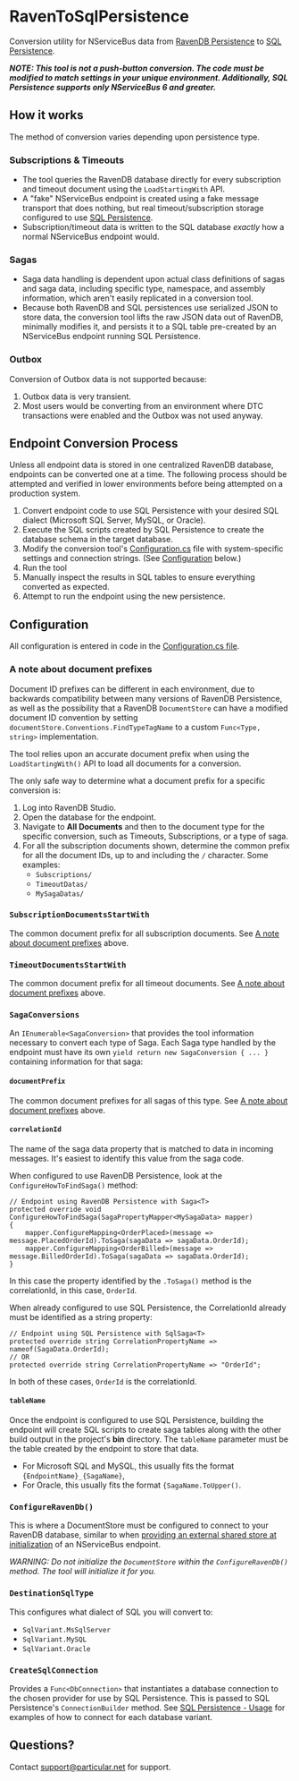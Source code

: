 # RavenToSqlPersistence
Conversion utility for NServiceBus data from [RavenDB Persistence](https://docs.particular.net/persistence/ravendb/) to [SQL Persistence](https://docs.particular.net/persistence/sql/).

_**NOTE: This tool is not a push-button conversion. The code must be modified to match settings in your unique environment. Additionally, SQL Persistence supports only NServiceBus 6 and greater.**_

## How it works

The method of conversion varies depending upon persistence type.

### Subscriptions & Timeouts

* The tool queries the RavenDB database directly for every subscription and timeout document using the `LoadStartingWith` API.
* A "fake" NServiceBus endpoint is created using a fake message transport that does nothing, but real timeout/subscription storage configured to use [SQL Persistence](https://docs.particular.net/persistence/sql/).
* Subscription/timeout data is written to the SQL database _exactly_ how a normal NServiceBus endpoint would.

### Sagas

* Saga data handling is dependent upon actual class definitions of sagas and saga data, including specific type, namespace, and assembly information, which aren't easily replicated in a conversion tool.
* Because both RavenDB and SQL persistences use serialized JSON to store data, the conversion tool lifts the raw JSON data out of RavenDB, minimally modifies it, and persists it to a SQL table pre-created by an NServiceBus endpoint running SQL Persistence.

### Outbox

Conversion of Outbox data is not supported because:

1. Outbox data is very transient.
2. Most users would be converting from an environment where DTC transactions were enabled and the Outbox was not used anyway.

## Endpoint Conversion Process

Unless all endpoint data is stored in one centralized RavenDB database, endpoints can be converted one at a time. The following process should be attempted and verified in lower environments before being attempted on a production system.

1. Convert endpoint code to use SQL Persistence with your desired SQL dialect (Microsoft SQL Server, MySQL, or Oracle).
1. Execute the SQL scripts created by SQL Persistence to create the database schema in the target database.
1. Modify the conversion tool's [Configuration.cs](RavenToSqlPersistence/Configuration.cs) file with system-specific settings and connection strings. (See [Configuration](#configuration) below.)
1. Run the tool
1. Manually inspect the results in SQL tables to ensure everything converted as expected.
1. Attempt to run the endpoint using the new persistence.

## Configuration

All configuration is entered in code in the [Configuration.cs file](RavenToSqlPersistence/Configuration.cs).

### A note about document prefixes

Document ID prefixes can be different in each environment, due to backwards compatibility between many versions of RavenDB Persistence, as well as the possibility that a RavenDB `DocumentStore` can have a modified document ID convention by setting `documentStore.Conventions.FindTypeTagName` to a custom `Func<Type, string>` implementation.

The tool relies upon an accurate document prefix when using the `LoadStartingWith()` API to load all documents for a conversion.

The only safe way to determine what a document prefix for a specific conversion is:

1. Log into RavenDB Studio.
1. Open the database for the endpoint.
1. Navigate to **All Documents** and then to the document type for the specific conversion, such as Timeouts, Subscriptions, or a type of saga.
1. For all the subscription documents shown, determine the common prefix for all the document IDs, up to and including the `/` character. Some examples:
    * `Subscriptions/`
    * `TimeoutDatas/`
    * `MySagaDatas/`

### `SubscriptionDocumentsStartWith`

The common document prefix for all subscription documents. See [A note about document prefixes](#a-note-about-document-prefixes) above.

### `TimeoutDocumentsStartWith`

The common document prefix for all timeout documents. See [A note about document prefixes](#a-note-about-document-prefixes) above.

### `SagaConversions`

An `IEnumerable<SagaConversion>` that provides the tool information necessary to convert each type of Saga. Each Saga type handled by the endpoint must have its own `yield return new SagaConversion { ... }` containing information for that saga:

#### `documentPrefix`

The common document prefixes for all sagas of this type. See [A note about document prefixes](#a-note-about-document-prefixes) above.

#### `correlationId`

The name of the saga data property that is matched to data in incoming messages. It's easiest to identify this value from the saga code.

When configured to use RavenDB Persistence, look at the `ConfigureHowToFindSaga()` method:

```
// Endpoint using RavenDB Persistence with Saga<T>
protected override void ConfigureHowToFindSaga(SagaPropertyMapper<MySagaData> mapper)
{
    mapper.ConfigureMapping<OrderPlaced>(message => message.PlacedOrderId).ToSaga(sagaData => sagaData.OrderId);
    mapper.ConfigureMapping<OrderBilled>(message => message.BilledOrderId).ToSaga(sagaData => sagaData.OrderId);
}
```

In this case the property identified by the `.ToSaga()` method is the correlationId, in this case, `OrderId`.

When already configured to use SQL Persistence, the CorrelationId already must be identified as a string property:

```
// Endpoint using SQL Persistence with SqlSaga<T>
protected override string CorrelationPropertyName => nameof(SagaData.OrderId);
// OR
protected override string CorrelationPropertyName => "OrderId";
```

In both of these cases, `OrderId` is the correlationId.

#### `tableName`

Once the endpoint is configured to use SQL Persistence, building the endpoint will create SQL scripts to create saga tables along with the other build output in the project's **bin** directory. The `tableName` parameter must be the table created by the endpoint to store that data.

* For Microsoft SQL and MySQL, this usually fits the format `{EndpointName}_{SagaName}`,
* For Oracle, this usually fits the format `{SagaName.ToUpper()`.

### `ConfigureRavenDb()`

This is where a DocumentStore must be configured to connect to your RavenDB database, similar to when [providing an external shared store at initialization](https://docs.particular.net/persistence/ravendb/connection#external-shared-store-at-initialization) of an NServiceBus endpoint.

*WARNING: Do not initialize the `DocumentStore` within the `ConfigureRavenDb()` method. The tool will initialize it for you.*

### `DestinationSqlType`

This configures what dialect of SQL you will convert to:

* `SqlVariant.MsSqlServer`
* `SqlVariant.MySQL`
* `SqlVariant.Oracle`

### `CreateSqlConnection`

Provides a `Func<DbConnection>` that instantiates a database connection to the chosen provider for use by SQL Persistence. This is passed to SQL Persistence's `ConnectionBuilder` method. See [SQL Persistence - Usage](https://docs.particular.net/persistence/sql/#usage) for examples of how to connect for each database variant.

## Questions?

Contact [support@particular.net](mailto:support@particular.net) for support.
